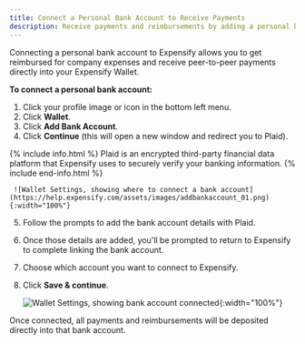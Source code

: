 ```yaml
---
title: Connect a Personal Bank Account to Receive Payments
description: Receive payments and reimbursements by adding a personal bank account.
---
```

Connecting a personal bank account to Expensify allows you to get reimbursed for company expenses and receive peer-to-peer payments directly into your Expensify Wallet.

**To connect a personal bank account:**
1. Click your profile image or icon in the bottom left menu.
2. Click **Wallet**.
3. Click **Add Bank Account**.
4. Click **Continue** (this will open a new window and redirect you to Plaid).

{% include info.html %}
Plaid is an encrypted third-party financial data platform that Expensify uses to securely verify your banking information.
{% include end-info.html %}

     ![Wallet Settings, showing where to connect a bank account](https://help.expensify.com/assets/images/addbankaccount_01.png){:width="100%"}

5. Follow the prompts to add the bank account details with Plaid.
6. Once those details are added, you'll be prompted to return to Expensify to complete linking the bank account.
7. Choose which account you want to connect to Expensify.
8. Click **Save & continue**.

     ![Wallet Settings, showing bank account connected](https://help.expensify.com/assets/images/addbankaccount_03.png){:width="100%"}

Once connected, all payments and reimbursements will be deposited directly into that bank account. 
